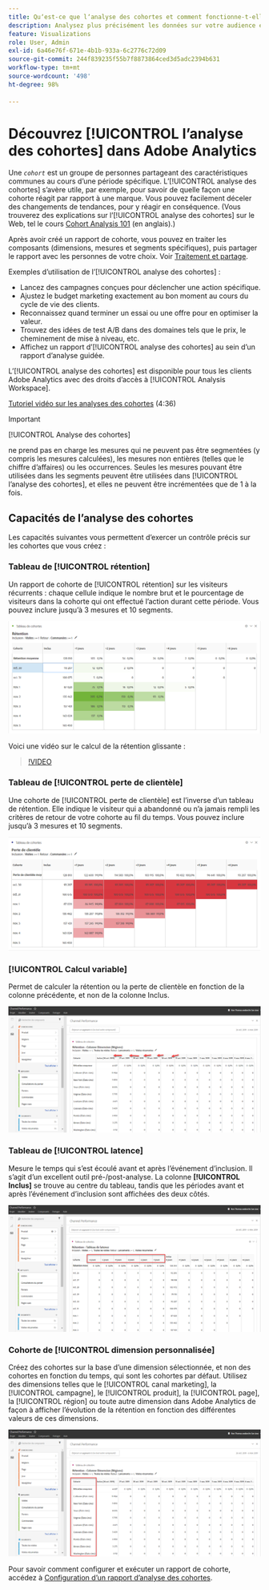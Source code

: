 ```yaml
---
title: Quʼest-ce que lʼanalyse des cohortes et comment fonctionne-t-elle ?
description: Analysez plus précisément les données sur votre audience et triez-les en groupes apparentés grâce à lʼanalyse des cohortes. En savoir plus sur l’analyse des cohortes dans Analysis Workspace.
feature: Visualizations
role: User, Admin
exl-id: 6a46e76f-671e-4b1b-933a-6c2776c72d09
source-git-commit: 244f839235f55b7f8873864ced3d5adc2394b631
workflow-type: tm+mt
source-wordcount: '498'
ht-degree: 98%

---
```


# Découvrez [!UICONTROL lʼanalyse des cohortes] dans Adobe Analytics

Une *`cohort`* est un groupe de personnes partageant des caractéristiques communes au cours d’une période spécifique. L’[!UICONTROL analyse des cohortes] s’avère utile, par exemple, pour savoir de quelle façon une cohorte réagit par rapport à une marque. Vous pouvez facilement déceler des changements de tendances, pour y réagir en conséquence. (Vous trouverez des explications sur l’[!UICONTROL analyse des cohortes] sur le Web, tel le cours [Cohort Analysis 101](https://en.wikipedia.org/wiki/Cohort_analysis) (en anglais).)

Après avoir créé un rapport de cohorte, vous pouvez en traiter les composants (dimensions, mesures et segments spécifiques), puis partager le rapport avec les personnes de votre choix. Voir   [Traitement et partage](/help/analyze/analysis-workspace/curate-share/curate.md).

Exemples d’utilisation de l’[!UICONTROL analyse des cohortes] :

* Lancez des campagnes conçues pour déclencher une action spécifique.
* Ajustez le budget marketing exactement au bon moment au cours du cycle de vie des clients.
* Reconnaissez quand terminer un essai ou une offre pour en optimiser la valeur.
* Trouvez des idées de test A/B dans des domaines tels que le prix, le cheminement de mise à niveau, etc.
* Affichez un rapport d’[!UICONTROL analyse des cohortes] au sein d’un rapport d’analyse guidée.

L’[!UICONTROL analyse des cohortes] est disponible pour tous les clients Adobe Analytics avec des droits d’accès à [!UICONTROL Analysis Workspace].

[Tutoriel vidéo sur les analyses des cohortes](https://experienceleague.adobe.com/docs/analytics-learn/tutorials/analysis-workspace/cohort-analysis/cohort-analysis-workspace.html?lang=fr) (4:36)

>[!IMPORTANT]
>
>[!UICONTROL Analyse des cohortes]
>
>ne prend pas en charge les mesures qui ne peuvent pas être segmentées (y compris les mesures calculées), les mesures non entières (telles que le chiffre d’affaires) ou les occurrences. Seules les mesures pouvant être utilisées dans les segments peuvent être utilisées dans
>[!UICONTROL l’analyse des cohortes], et elles ne peuvent être incrémentées que de 1 à la fois.

## Capacités de l’analyse des cohortes

Les capacités suivantes vous permettent d’exercer un contrôle précis sur les cohortes que vous créez :

### Tableau de [!UICONTROL rétention]

Un rapport de cohorte de [!UICONTROL rétention] sur les visiteurs récurrents : chaque cellule indique le nombre brut et le pourcentage de visiteurs dans la cohorte qui ont effectué l’action durant cette période. Vous pouvez inclure jusqu’à 3 mesures et 10 segments.

![](assets/retention-report.png)

Voici une vidéo sur le calcul de la rétention glissante :

>[!VIDEO](https://video.tv.adobe.com/v/25962/?quality=12)

### Tableau de [!UICONTROL perte de clientèle]

Une cohorte de [!UICONTROL perte de clientèle] est l’inverse d’un tableau de rétention. Elle indique le visiteur qui a abandonné ou n’a jamais rempli les critères de retour de votre cohorte au fil du temps. Vous pouvez inclure jusqu’à 3 mesures et 10 segments.

![](assets/churn-report.png)

### [!UICONTROL Calcul variable]

Permet de calculer la rétention ou la perte de clientèle en fonction de la colonne précédente, et non de la colonne Inclus.

![](assets/cohort-rolling-calculation.png)

### Tableau de [!UICONTROL latence]

Mesure le temps qui s’est écoulé avant et après l’événement d’inclusion. Il s’agit d’un excellent outil pré-/post-analyse. La colonne **[!UICONTROL Inclus]** se trouve au centre du tableau, tandis que les périodes avant et après l’événement d’inclusion sont affichées des deux côtés.

![](assets/cohort-latency.png)

### Cohorte de [!UICONTROL dimension personnalisée]

Créez des cohortes sur la base d’une dimension sélectionnée, et non des cohortes en fonction du temps, qui sont les cohortes par défaut. Utilisez des dimensions telles que le [!UICONTROL canal marketing], la [!UICONTROL campagne], le [!UICONTROL produit], la [!UICONTROL page], la [!UICONTROL région] ou toute autre dimension dans Adobe Analytics de façon à afficher l’évolution de la rétention en fonction des différentes valeurs de ces dimensions.

![](assets/cohort-customizable-cohort-row.png)

Pour savoir comment configurer et exécuter un rapport de cohorte, accédez à   [Configuration d’un rapport d’analyse des cohortes](/help/analyze/analysis-workspace/visualizations/cohort-table/t-cohort.md).
